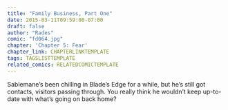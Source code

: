 ```yaml
---
title: "Family Business, Part One"
date: 2015-03-11T09:59:00-07:00
draft: false
author: "Rades"
comic: "fd064.jpg"
chapter: 'Chapter 5: Fear'
chapter_link: CHAPTERLINKTEMPLATE
tags: TAGSLISTTEMPLATE
related_comics: RELATEDCOMICTEMPLATE
---
```


Sablemane’s been chilling in Blade’s Edge for a while, but he’s still got contacts, visitors passing through. You really think he wouldn’t keep up-to-date with what’s going on back home? 

